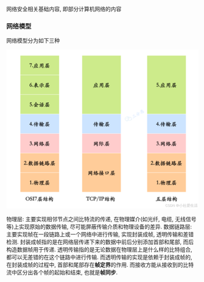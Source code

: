 网络安全相关基础内容, 即部分计算机网络的内容
### 网络模型
网络模型分为如下三种

![alt text](docs/images/netlayers.png)

物理层: 主要实现相邻节点之间比特流的传递,  在物理媒介(如光纤, 电缆, 无线信号等)上实现原始的数据传输, 尽可能屏蔽传输介质和物理设备的差异.
数据链路层: 主要实现帧在一段链路上或一个网络中进行传输, 实现封装成帧, 透明传输和差错检测.
封装成帧指的是在网络层传递下来的数据中前后分别添加首部和尾部, 而后构造数据帧用于传递.
透明传输指的是无论数据在物理层上是什么样的比特组合, 都可以无差错的在这个链路中进行传输. 而透明传输的实现是依赖于封装成帧的, 在封装成帧的过程中, 首部和尾部存在**帧定界**的作用. 而接收方能从接收到的比特流中区分出各个帧的起始和结束, 也就是**帧同步**. 

